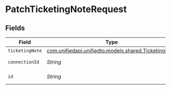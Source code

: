 # PatchTicketingNoteRequest


## Fields

| Field                                                                                        | Type                                                                                         | Required                                                                                     | Description                                                                                  |
| -------------------------------------------------------------------------------------------- | -------------------------------------------------------------------------------------------- | -------------------------------------------------------------------------------------------- | -------------------------------------------------------------------------------------------- |
| `ticketingNote`                                                                              | [com.unifiedapi.unifiedto.models.shared.TicketingNote](../../models/shared/TicketingNote.md) | :heavy_minus_sign:                                                                           | N/A                                                                                          |
| `connectionId`                                                                               | *String*                                                                                     | :heavy_check_mark:                                                                           | ID of the connection                                                                         |
| `id`                                                                                         | *String*                                                                                     | :heavy_check_mark:                                                                           | ID of the Note                                                                               |